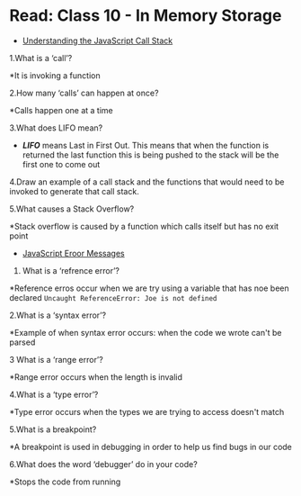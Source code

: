 # Read: Class 10 -  In Memory Storage

- [Understanding the JavaScript Call Stack](https://www.freecodecamp.org/news/understanding-the-javascript-call-stack-861e41ae61d4)

1.What is a ‘call’?

*It is invoking a function

2.How many ‘calls’ can happen at once?

*Calls happen one at a time

3.What does LIFO mean?

* ***LIFO*** means Last in First Out. This means that when the function is returned the last function this is being pushed to the stack will be the first one to come out

4.Draw an example of a call stack and the functions that 
would need to be invoked to generate that call stack.

5.What causes a Stack Overflow?

*Stack overflow is caused by a function which calls itself but has no exit point

- [JavaScript Eroor Messages](https://codeburst.io/javascript-error-messages-debugging-d23f84f0ae7c)

1. What is a ‘refrence error’?

*Reference erros occur when we are try using a variable that has noe been declared
`Uncaught ReferenceError: Joe is not defined`

2.What is a ‘syntax error’?

*Example of when syntax error occurs:  when the code we wrote can't be parsed

3 What is a ‘range error’?

*Range error occurs when the length is invalid

4.What is a ‘type error’?

*Type error occurs when the types we are trying to access doesn't match

5.What is a breakpoint?

*A breakpoint is used in debugging in order to help us find bugs in our code

6.What does the word ‘debugger’ do in your code?

*Stops the code from running
